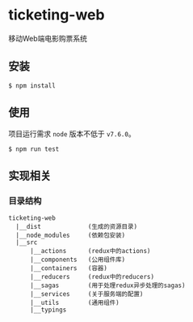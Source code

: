 # ticketing-web

移动Web端电影购票系统

## 安装

```
$ npm install
```

## 使用

项目运行需求 `node` 版本不低于 `v7.6.0`。

```
$ npm run test
```

## 实现相关

### 目录结构

```
ticketing-web
  |__dist             (生成的资源目录)
  |__node_modules     (依赖包安装)
  |__src
      |__actions      (redux中的actions)
      |__components   (公用组件库)
      |__containers   (容器)
      |__reducers     (redux中的reducers)
      |__sagas        (用于处理redux异步处理的sagas)
      |__services     (关于服务端的配置)
      |__utils        (通用组件)
      |__typings      
```
